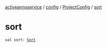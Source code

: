 [activeannoservice](../../index.md) / [config](../index.md) / [ProjectConfig](index.md) / [sort](./sort.md)

# sort

`val sort: `[`Sort`](../-sort/index.md)